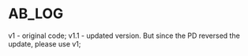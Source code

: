 # AB_LOG

v1 - original code;
v1.1 - updated version. But since the PD reversed the update, please use v1;
